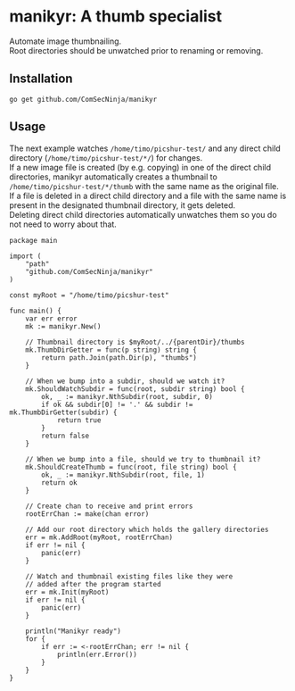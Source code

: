# manikyr: A thumb specialist
Automate image thumbnailing.  
Root directories should be unwatched prior to renaming or removing.

## Installation
`go get github.com/ComSecNinja/manikyr`

## Usage
The next example watches `/home/timo/picshur-test/` and any direct child directory (`/home/timo/picshur-test/*/`) for changes.  
If a new image file is created (by e.g. copying) in one of the direct child directories, manikyr automatically creates a thumbnail to `/home/timo/picshur-test/*/thumb` with the same name as the original file.  
If a file is deleted in a direct child directory and a file with the same name is present in the designated thumbnail directory, it gets deleted.  
Deleting direct child directories automatically unwatches them so you do not need to worry about that.
```
package main

import (
	"path"
	"github.com/ComSecNinja/manikyr"
)

const myRoot = "/home/timo/picshur-test"

func main() {
	var err error
	mk := manikyr.New()

	// Thumbnail directory is $myRoot/../{parentDir}/thumbs
	mk.ThumbDirGetter = func(p string) string {
		return path.Join(path.Dir(p), "thumbs")
	}

	// When we bump into a subdir, should we watch it?
	mk.ShouldWatchSubdir = func(root, subdir string) bool {
		ok, _ := manikyr.NthSubdir(root, subdir, 0)
		if ok && subdir[0] != '.' && subdir != mk.ThumbDirGetter(subdir) {
			return true
		}
		return false
	}

	// When we bump into a file, should we try to thumbnail it?
	mk.ShouldCreateThumb = func(root, file string) bool {
		ok, _ := manikyr.NthSubdir(root, file, 1)
		return ok
	}

	// Create chan to receive and print errors
	rootErrChan := make(chan error)

	// Add our root directory which holds the gallery directories
	err = mk.AddRoot(myRoot, rootErrChan)
	if err != nil {
		panic(err)
	}

	// Watch and thumbnail existing files like they were 
	// added after the program started
	err = mk.Init(myRoot)
	if err != nil {
		panic(err)
	}

	println("Manikyr ready")
	for {
		if err := <-rootErrChan; err != nil {
			println(err.Error())
		}
	}
}
```
